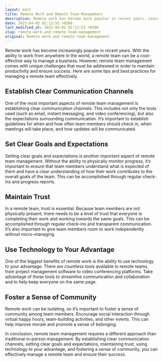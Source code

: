 ```yaml
---
layout: post
title: Remote Work and Remote Team Management
description: Remote work has become more popular in recent years. Learn how to manage a remote team effectively with these tips and best practices.
date: 2023-04-02 02:13:53 +0300
last_modified_at: 2023-04-02 02:13:53 +0300
slug: remote-work-and-remote-team-management
original: Remote work and remote team management
---
```

Remote work has become increasingly popular in recent years. With the ability to work from anywhere in the world, a remote team can be a cost-effective way to manage a business. However, remote team management comes with unique challenges that must be addressed in order to maintain productivity and ensure success. Here are some tips and best practices for managing a remote team effectively.

## Establish Clear Communication Channels

One of the most important aspects of remote team management is establishing clear communication channels. This includes not only the tools used (such as email, instant messaging, and video conferencing), but also the expectations surrounding communication. It’s important to establish guidelines for when and how often team members should check in, when meetings will take place, and how updates will be communicated.

## Set Clear Goals and Expectations

Setting clear goals and expectations is another important aspect of remote team management. Without the ability to physically monitor progress, it’s important to ensure that team members understand what is expected of them and have a clear understanding of how their work contributes to the overall goals of the team. This can be accomplished through regular check-ins and progress reports.

## Maintain Trust

In a remote team, trust is essential. Because team members are not physically present, there needs to be a level of trust that everyone is completing their work and working towards the same goals. This can be accomplished through regular check-ins and transparent communication. It’s also important to give team members room to work independently without micro-managing.

## Use Technology to Your Advantage

One of the biggest benefits of remote work is the ability to use technology to your advantage. There are countless tools available to remote teams, from project management software to video conferencing platforms. Take advantage of these tools to streamline communication and collaboration and to help keep everyone on the same page.

## Foster a Sense of Community

Remote work can be isolating, so it’s important to foster a sense of community among team members. Encourage social interaction through virtual happy hours, team-building activities, and other events. This can help improve morale and promote a sense of belonging.

In conclusion, remote team management requires a different approach than traditional in-person management. By establishing clear communication channels, setting clear goals and expectations, maintaining trust, using technology to your advantage, and fostering a sense of community, you can effectively manage a remote team and ensure their success.